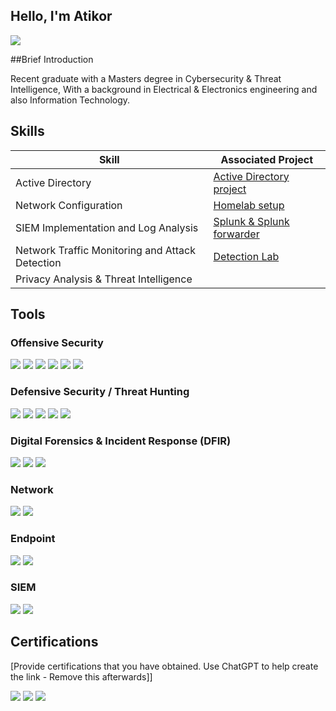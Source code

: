 ## Hello, I'm Atikor
<a href="www.linkedin.com/in/atikoribodeng"><img src="https://img.shields.io/badge/-LinkedIn-0072b1?&style=for-the-badge&logo=linkedin&logoColor=white" /></a>

##Brief Introduction

Recent graduate with a Masters degree in Cybersecurity & Threat Intelligence, With a background in Electrical & Electronics engineering and  also Information Technology.


## Skills

| Skill                                         | Associated Project         |
|-----------------------------------------------|----------------------------|
| Active Directory                              | <a href="https://github.com/rokita28/Homelab-Setup-with-ActiveDirectory">Active Directory project</a>|
| Network Configuration                         | <a href="https://github.com/rokita28/Homelab-Setup-with-ActiveDirectory">Homelab setup</a>|
| SIEM Implementation and Log Analysis          | <a href="https://github.com/rokita28/AD-security-project">Splunk & Splunk forwarder </a>|
| Network Traffic Monitoring and Attack Detection | <a href="https://github.com/rokita28/AD-security-project">Detection Lab</a>|
| Privacy Analysis & Threat Intelligence

## Tools
### Offensive Security
<div>
  <img src="https://img.shields.io/badge/-Kali_Linux-557C94?&style=for-the-badge&logo=kalilinux&logoColor=white">
  <img src="https://img.shields.io/badge/-Metasploit-2A2A2A?&style=for-the-badge&logo=metasploit&logoColor=white">
  <img src="https://img.shields.io/badge/-Burp_Suite-F24C00?&style=for-the-badge&logo=portswigger&logoColor=white">
  <img src="https://img.shields.io/badge/-Wireshark-1679A7?&style=for-the-badge&logo=wireshark&logoColor=white">
  <img src="https://img.shields.io/badge/-Nmap-009639?&style=for-the-badge&logo=nmap&logoColor=white">
  <img src="https://img.shields.io/badge/-OpenVAS-008000?&style=for-the-badge&logo=gnupg&logoColor=white"> 
<div>

### Defensive Security / Threat Hunting
<div>
    <img src="https://img.shields.io/badge/-Sysmon-0078D4?&style=for-the-badge&logo=microsoft&logoColor=white">
    <img src="https://img.shields.io/badge/-MITRE_ATTACK_Framework-FF0000?&style=for-the-badge&logo=mitre&logoColor=white">
    <img src="https://img.shields.io/badge/-Splunk-FFCC00?&style=for-the-badge&logo=splunk&logoColor=black">
    <img src="https://img.shields.io/badge/-Microsoft_Sentinel-0078D4?&style=for-the-badge&logo=Microsoft&logoColor=white">
    <img src="https://img.shields.io/badge/-Suricata-004C99?&style=for-the-badge&logo=suricata&logoColor=white">
<div>
    
### Digital Forensics & Incident Response (DFIR)
<div>
  <img src="https://img.shields.io/badge/-Autopsy-4B0082?&style=for-the-badge&logo=autopsy&logoColor=white">
  <img src="https://img.shields.io/badge/-Velociraptor-000000?&style=for-the-badge&logo=velociraptor&logoColor=white">
  <img src="https://img.shields.io/badge/-Volatility-6A5ACD?&style=for-the-badge&logo=volatility&logoColor=white">
</div>
  
### Network
<div>
    <img src="https://img.shields.io/badge/-Wireshark-1679A7?&style=for-the-badge&logo=Wireshark&logoColor=white" />
    <img src="https://img.shields.io/badge/-Suricata-EF3B2D?&style=for-the-badge&logo=Suricata&logoColor=white" />
</div>

### Endpoint
<div>
    <img src="https://img.shields.io/badge/-Microsoft_Defender_for_Endpoint-00A4EF?&style=for-the-badge&logo=Microsoft&logoColor=white" />
    <img src="https://img.shields.io/badge/-Velociraptor-4B275F?&style=for-the-badge&logo=Velociraptor&logoColor=white" />
</div>

### SIEM
<div>
    <img src="https://img.shields.io/badge/-Microsoft_Sentinel-0078D4?&style=for-the-badge&logo=Microsoft&logoColor=white" />
    <img src="https://img.shields.io/badge/-Splunk-000000?&style=for-the-badge&logo=Splunk&logoColor=white" />
</div>

## Certifications
[Provide certifications that you have obtained. Use ChatGPT to help create the link - Remove this afterwards]]
<div>
<img src="https://img.shields.io/badge/-Security%2B-FF0000?&style=for-the-badge&logo=CompTIA&logoColor=white" />
<img src="https://img.shields.io/badge/-Network%2B-007ACC?&style=for-the-badge&logo=CompTIA&logoColor=white" />
<img src="https://img.shields.io/badge/-A%2B-4D4D4D?&style=for-the-badge&logo=CompTIA&logoColor=white" />
</div>

